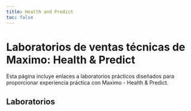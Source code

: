 ```yaml
---
title: Health and Predict
toc: false
---
```


# Laboratorios de ventas técnicas de Maximo: Health & Predict

Esta página incluye enlaces a laboratorios prácticos diseñados para proporcionar experiencia práctica con Maximo - Health & Predict.

## Laboratorios

<TileGrid>
  <NavTile to='/maximo/healthpredict/predict' recursive />
  <NavTile to='/maximo/healthpredict/health' recursive />
</TileGrid>
